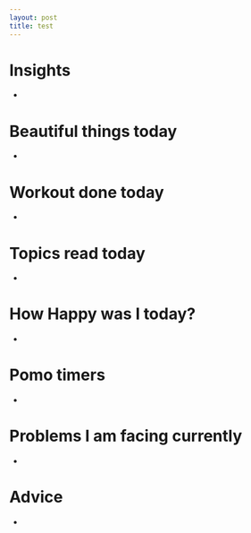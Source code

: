 ```yaml
---
layout: post
title: test
---
```



# Insights

-

# Beautiful things today

-

# Workout done today

-

# Topics read today

-

# How Happy was I today?

-

# Pomo timers

-

# Problems I am facing currently

-

# Advice

- 
